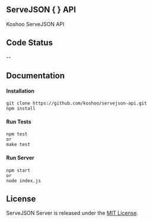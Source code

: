 ## ServeJSON { } API

Koshoo ServeJSON API

## Code Status

--

## Documentation

#### Installation
```
git clone https://github.com/koshoo/servejson-api.git
npm install
```

#### Run Tests
```
npm test
or
make test
```

#### Run Server
```
npm start
or
node index.js
```

## License

ServeJSON Server is released under the [MIT License](https://github.com/koshoo/servejson-api/blob/master/LICENSE).
